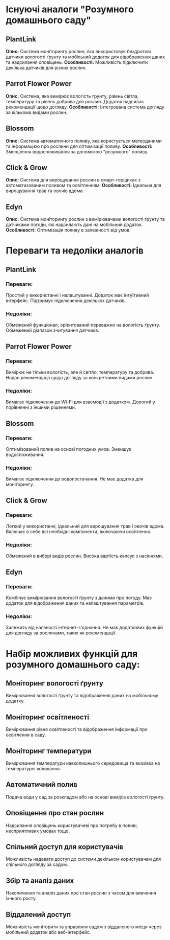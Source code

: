 
# Існуючі аналоги "Розумного домашнього саду"
## PlantLink
**Опис:** Система моніторингу рослин, яка використовує бездротові датчики вологості ґрунту та мобільний додаток для відображення даних та надсилання оповіщень.
**Особливості:** Можливість підключити декілька датчиків для різних рослин.

## Parrot Flower Power
**Опис:** Система, яка вимірює вологість ґрунту, рівень світла, температуру та рівень добрива для рослин. Додаток надсилає рекомендації щодо догляду.
**Особливості:** Інтегрована система догляду за кількома видами рослин.


## Blossom
**Опис:** Система автоматичного поливу, яка користується метеоданими та інформацією про рослини для оптимізації поливу.
**Особливості:** Зменшення водоспоживання за допомогою "розумного" поливу.

## Click & Grow
**Опис:** Система для вирощування рослин в смарт-горщиках з автоматизованим поливом та освітленням.
**Особливості:** Ідеальна для вирощування трав та овочів вдома.

## Edyn
**Опис:** Система моніторингу рослин з вимірювачами вологості ґрунту та датчиками погоди, які надсилають дані на мобільний додаток.
**Особливості:** Оптимізація поливу в залежності від умов.


# Переваги та недоліки аналогів
## PlantLink
### Переваги:
Простий у використанні і налаштуванні.
Додаток має інтуїтивний інтерфейс.
Підтримує підключення декількох датчиків.
### Недоліки:
Обмежений функціонал, орієнтований переважно на вологість ґрунту.
Обмежений діапазон зчитування датчиків.


## Parrot Flower Power
### Переваги:
Вимірює не тільки вологість, але й світло, температуру та добрива.
Надає рекомендації щодо догляду за конкретними видами рослин.

### Недоліки:
Вимагає підключення до Wi-Fi для взаємодії з додатком.
Дорогий у порівнянні з іншими рішеннями.

## Blossom
### Переваги:
Оптимізований полив на основі погодних умов.
Зменшує водоспоживання.

### Недоліки:
Вимагає підключення до водопостачання.
Не має додатка для моніторингу.

## Click & Grow
### Переваги:
Легкий у використанні, ідеальний для вирощування трав і овочів вдома.
Включає в себе всі необхідні компоненти, включаючи освітлення.

### Недоліки:
Обмежений в виборі видів рослин.
Висока вартість капсул з насіннями.

## Edyn
### Переваги:
Комбінує вимірювання вологості ґрунту з даними про погоду.
Має додаток для відображення даних та налаштування параметрів.

### Недоліки:
Залежить від наявності інтернет-з'єднання.
Не має додаткових функцій для догляду за рослинами, таких як рекомендації.

# Набір можливих функцій для розумного домашнього саду:

## Моніторинг вологості ґрунту
Вимірювання вологості ґрунту та відображення даних на мобільному додатку.

## Моніторинг освітленості
Вимірювання рівня освітленості та відображення інформації про освітлення в саду.

## Моніторинг температури
Вимірювання температури навколишнього середовища та вказівка на температурні коливання.

## Автоматичний полив
Подача води у сад за розкладом або на основі вимірів вологості ґрунту.

## Оповіщення про стан рослин
Надсилання оповіщень користувачеві про потребу в поливі, несприятливих умовах тощо.

## Спільний доступ для користувачів
Можливість надавати доступ до системи декільком користувачам для спільного догляду за садом.

## Збір та аналіз даних
Накопичення та аналіз даних про стан рослин з часом для вивчення їхнього росту.

## Віддалений доступ
Можливість моніторити та управляти садом з віддаленого місця через мобільний додаток або веб-інтерфейс.